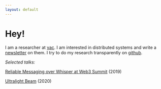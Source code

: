 ```yaml
---
layout: default
---
```


# Hey!

I am a researcher at [vac](https://vac.dev). I am interested in distributed systems and write a [newsletter](https://distsys.substack.com/) on them.
I try to do my research transparently on [github](github.com/decanus/research).

*Selected talks:*

[Reliable Messaging over Whisper at Web3 Summit](https://www.youtube.com/watch?v=WMPw0dNyNmM) (2019)

[Ultralight Beam](https://www.youtube.com/watch?v=OxEYV3fZ6Pk) (2020)